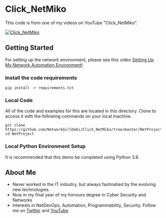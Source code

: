 # Click_NetMiko

This code is from one of my videos on YouTube "Click_NetMiko".

[![Click_NetMiko](http://img.youtube.com/vi/FlP2eJ8FqoE/0.jpg)](http://www.youtube.com/watch?v=FlP2eJ8FqoE "Click_NetMiko")

## Getting Started

For setting up the network environment, please see this video [Setting Up My Network Automation Environment!](https://youtu.be/3ZrkQK3aEIE)

### Install the code requirements
```
pip install -r requirements.txt
```
### Local Code
All of the code and examples for this are located in this directory. 
Clone to access it with the following commands on your local machine.
```
git clone https://github.com/NetworkGirlDebi/Click_NetMiko/tree/master/NetProject.git
cd NetProject
```

### Local Python Environment Setup
It is recommended that this demo be completed using Python 3.8.

## About Me

* Never worked in the IT industry, but always fastinatied by the evolving new technologies.
* Now in my final year of my honours degree in Cyber Security and Networks
* Interests in NetDevOps, Automation, Programmability, Security.
Follow me on [Twitter](https://twitter.com/Debi_ASY) and [YouTube](https://www.youtube.com/channel/UC0xrmfrXnxrw8ClTsa32LcQ)
